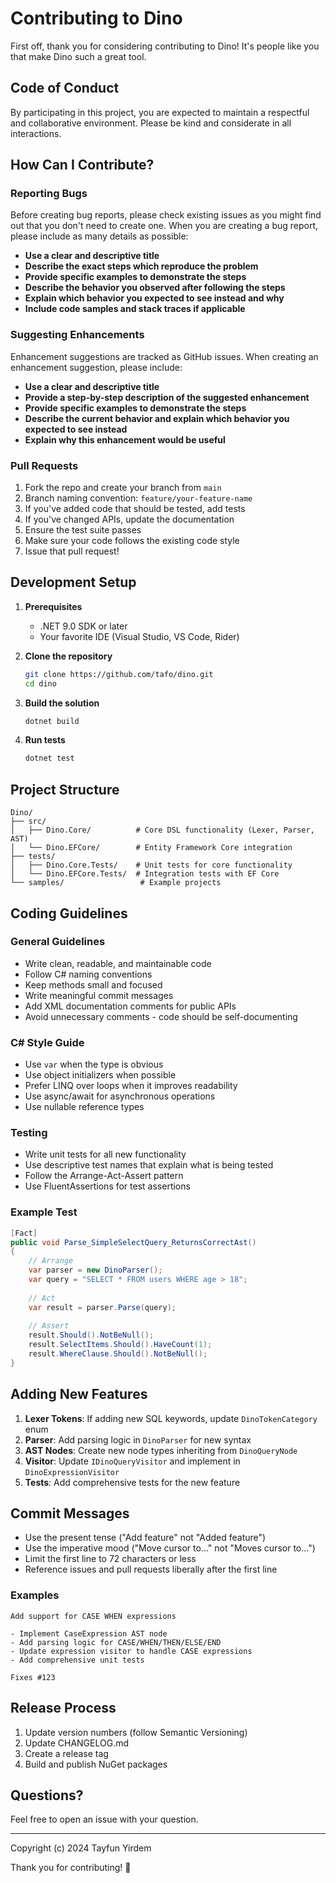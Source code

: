 # Contributing to Dino

First off, thank you for considering contributing to Dino! It's people like you that make Dino such a great tool.

## Code of Conduct

By participating in this project, you are expected to maintain a respectful and collaborative environment. Please be kind and considerate in all interactions.

## How Can I Contribute?

### Reporting Bugs

Before creating bug reports, please check existing issues as you might find out that you don't need to create one. When you are creating a bug report, please include as many details as possible:

- **Use a clear and descriptive title**
- **Describe the exact steps which reproduce the problem**
- **Provide specific examples to demonstrate the steps**
- **Describe the behavior you observed after following the steps**
- **Explain which behavior you expected to see instead and why**
- **Include code samples and stack traces if applicable**

### Suggesting Enhancements

Enhancement suggestions are tracked as GitHub issues. When creating an enhancement suggestion, please include:

- **Use a clear and descriptive title**
- **Provide a step-by-step description of the suggested enhancement**
- **Provide specific examples to demonstrate the steps**
- **Describe the current behavior and explain which behavior you expected to see instead**
- **Explain why this enhancement would be useful**

### Pull Requests

1. Fork the repo and create your branch from `main`
2. Branch naming convention: `feature/your-feature-name`
3. If you've added code that should be tested, add tests
4. If you've changed APIs, update the documentation
5. Ensure the test suite passes
6. Make sure your code follows the existing code style
7. Issue that pull request!

## Development Setup

1. **Prerequisites**
   - .NET 9.0 SDK or later
   - Your favorite IDE (Visual Studio, VS Code, Rider)

2. **Clone the repository**
   ```bash
   git clone https://github.com/tafo/dino.git
   cd dino
   ```

3. **Build the solution**
   ```bash
   dotnet build
   ```

4. **Run tests**
   ```bash
   dotnet test
   ```

## Project Structure

```
Dino/
├── src/
│   ├── Dino.Core/          # Core DSL functionality (Lexer, Parser, AST)
│   └── Dino.EFCore/        # Entity Framework Core integration
├── tests/
│   ├── Dino.Core.Tests/    # Unit tests for core functionality
│   └── Dino.EFCore.Tests/  # Integration tests with EF Core
└── samples/                 # Example projects
```

## Coding Guidelines

### General Guidelines

- Write clean, readable, and maintainable code
- Follow C# naming conventions
- Keep methods small and focused
- Write meaningful commit messages
- Add XML documentation comments for public APIs
- Avoid unnecessary comments - code should be self-documenting

### C# Style Guide

- Use `var` when the type is obvious
- Use object initializers when possible
- Prefer LINQ over loops when it improves readability
- Use async/await for asynchronous operations
- Use nullable reference types

### Testing

- Write unit tests for all new functionality
- Use descriptive test names that explain what is being tested
- Follow the Arrange-Act-Assert pattern
- Use FluentAssertions for test assertions

### Example Test

```csharp
[Fact]
public void Parse_SimpleSelectQuery_ReturnsCorrectAst()
{
    // Arrange
    var parser = new DinoParser();
    var query = "SELECT * FROM users WHERE age > 18";
    
    // Act
    var result = parser.Parse(query);
    
    // Assert
    result.Should().NotBeNull();
    result.SelectItems.Should().HaveCount(1);
    result.WhereClause.Should().NotBeNull();
}
```

## Adding New Features

1. **Lexer Tokens**: If adding new SQL keywords, update `DinoTokenCategory` enum
2. **Parser**: Add parsing logic in `DinoParser` for new syntax
3. **AST Nodes**: Create new node types inheriting from `DinoQueryNode`
4. **Visitor**: Update `IDinoQueryVisitor` and implement in `DinoExpressionVisitor`
5. **Tests**: Add comprehensive tests for the new feature

## Commit Messages

- Use the present tense ("Add feature" not "Added feature")
- Use the imperative mood ("Move cursor to..." not "Moves cursor to...")
- Limit the first line to 72 characters or less
- Reference issues and pull requests liberally after the first line

### Examples

```
Add support for CASE WHEN expressions

- Implement CaseExpression AST node
- Add parsing logic for CASE/WHEN/THEN/ELSE/END
- Update expression visitor to handle CASE expressions
- Add comprehensive unit tests

Fixes #123
```

## Release Process

1. Update version numbers (follow Semantic Versioning)
2. Update CHANGELOG.md
3. Create a release tag
4. Build and publish NuGet packages

## Questions?

Feel free to open an issue with your question.

---

Copyright (c) 2024 Tayfun Yirdem

Thank you for contributing! 🦕